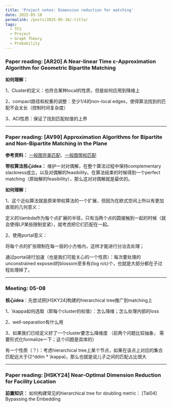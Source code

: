 ```yaml
---
title: 'Project notes: Dimension reduction for matching'
date: 2025-05-10
permalink: /posts/2025-05-10/:title/
tags:
  - TCS
  - Project
  - Graph Theory
  - Probability
---
```


<style>
.archive {
  font-family: 'Georgia', serif;
}
</style>

### Paper reading: [AR20] A Near-linear Time ε-Approximation Algorithm for Geometric Bipartite Matching

**如何理解：**

1、Cluster的定义：也符合某种local的性质，但是如何应用到降维上

2、compact路径和权重的调整：至少1/4的non-local edges，使得算法找到的匹配不会太长（控制时间复杂度）

3、ACI性质：保证了找到匹配权值的上界

---


### Paper reading: [AV99] Approximation Algorithms for Bipartite and Non-Bipartite Matching in the Plane

**参考资料：** [一般图完美匹配](https://users.soe.ucsc.edu/~sesh/Teaching/2021/CSE202/Slides/lec2-blossom.pdf)、[一般图带权匹配](https://theory.stanford.edu/~jvondrak/CS369P/lec6.pdf)

**带权算法核心idea：** 维护一对对偶解，在整个算法过程中保持complementary slackness成立，以及对偶解的feasibility。在算法结束的时候得到一个perfect matching（原始解的feasibility），那么这对对偶解就是最优的。

**如何理解：**

1、这个近似算法就是原来带权算法的一个扩展，但因为在欧式空间上所以有更加直观的几何意义：

定义的\lambda作为每个点扩展的半径，只有当两个点的圆接触到一起的时候（就会使得LP某些限制变紧），就考虑把它们匹配在一起。

2、使用portal意义：

将每个点的扩张限制在每一层的小方格内，这样才能进行分治去处理；

通过portal进行加速（也是我们可能关心的一个性质）：每次要处理的unconstrained exposed的blossom至多有(log n/ε)个，也就是大部分都在子过程处理掉了。

---

### Meeting: 05-08

**核心idea**：先尝试把[HSKY24]构建的hierarchical tree推广到matching上

1、\kappa如何选取（即每个cluster的权值）：怎么降维；怎么处理内部的loss

2、well-separation有什么用

3、如果我们已经定义好了一个cluster要怎么降维度 （前两个问题比较抽象， 需要形式化formalize一下；这个问题是具体的）

有一个性质（？）：考虑hierarchical tree上某个节点，如果在该点上对应的集合匹配远大于(2^ddim * \kappa)，那么也就是说儿子之间的匹配占比很大

---

### Paper reading: [HSKY24] Near-Optimal Dimension Reduction for Facility Location

**前置知识：** 如何构建常见的hierarchical tree for doubling metric： [Tal04] Bypassing the Embedding

